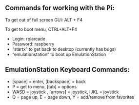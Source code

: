 ## Commands for working with the Pi:
To get out of full screen GUI: ALT + F4

To get to boot menu, CTRL+ALT+F4
- Login: rpiarcade
- Password: raspberry
- “startx” to get back to desktop (currently has bugs)
- “emulationstation” to boot up EmulationStation


## EmulationStation Keyboard Commands:
- [space] = enter, [backspace] = back
- P = get to menu, [tab] = options
- WASD = joystick , [arrows] = joystick, IJKL = joystick
- Q = page up, E = page down, Y = add/remove from favorites